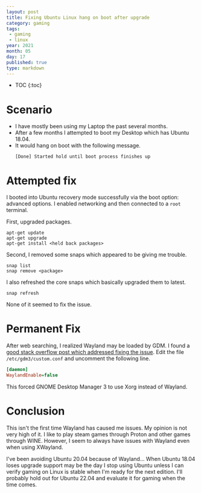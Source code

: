 ```yaml
---
layout: post
title: Fixing Ubuntu Linux hang on boot after upgrade
category: gaming
tags:
 - gaming
 - linux
year: 2021
month: 05
day: 17
published: true
type: markdown
---
```


* TOC
{:toc}

# Scenario

* I have mostly been using my Laptop the past several months.
* After a few months I attempted to boot my Desktop which has Ubuntu 18.04.
* It would hang on boot with the following message.
  ```
  [Done] Started hold until boot process finishes up
  ```

# Attempted fix

I booted into Ubuntu recovery mode successfully via the boot option: advanced
options.  I enabled networking and then connected to a `root` terminal.

First, upgraded packages.

    apt-get update
    apt-get upgrade
    apt-get install <held back packages>

Second, I removed some snaps which appeared to be giving me trouble.

    snap list
    snap remove <package>

I also refreshed the core snaps which basically upgraded them to latest.

    snap refresh

None of it seemed to fix the issue.

# Permanent Fix

After web searching, I realized Wayland may be loaded by GDM.  I found a [good
stack overflow post which addressed fixing the issue][so-fix].  Edit the file
`/etc/gdm3/custom.conf` and uncomment the following line.

```ini
[daemon]
WaylandEnable=false
```

This forced GNOME Desktop Manager 3 to use Xorg instead of Wayland.

# Conclusion

This isn't the first time Wayland has caused me issues.  My opinion is not very
high of it.  I like to play steam games through Proton and other games through
WINE.  However, I seem to always have issues with Wayland even when using
XWayland.

I've been avoiding Ubuntu 20.04 because of Wayland... When Ubuntu 18.04 loses
upgrade support may be the day I stop using Ubuntu unless I can verify gaming
on Linux is stable when I'm ready for the next edition.  I'll probably hold out
for Ubuntu 22.04 and evaluate it for gaming when the time comes.

[so-fix]: https://askubuntu.com/questions/1084550/ubuntu-18-10-stuck-on-started-bpfilter-while-booting/1085596#1085596
